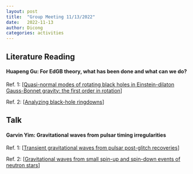 ```yaml
---
layout: post
title:  "Group Meeting 11/13/2022"
date:   2022-11-13
author: Dicong
categories: activities
---
```


## Literature Reading

####  Huapeng Gu: For EdGB theory, what has been done and what can we do?
 
Ref. 1: [[Quasi-normal modes of rotating black holes in Einstein-dilaton Gauss-Bonnet gravity: the first order in rotation](https://arxiv.org/abs/2103.09870)]

Ref. 2: [[Analyzing black-hole ringdowns](https://arxiv.org/abs/2107.05609)]



## Talk

#### Garvin Yim: Gravitational waves from pulsar timing irregularities

Ref. 1: [[Transient gravitational waves from pulsar post-glitch recoveries](https://ui.adsabs.harvard.edu/abs/2020MNRAS.498.3138Y/abstract)]

Ref. 2: [[Gravitational waves from small spin-up and spin-down events of neutron stars](https://ui.adsabs.harvard.edu/abs/2022arXiv220412869Y/abstract)]
